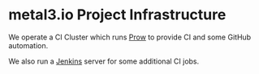 # metal3.io Project Infrastructure

We operate a CI Cluster which runs [Prow](prow/README.md) to provide CI and
some GitHub automation.

We also run a [Jenkins](jenkins/README.md) server for some additional CI jobs.

